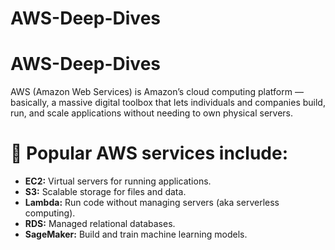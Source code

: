 # AWS-Deep-Dives

# AWS-Deep-Dives
AWS (Amazon Web Services) is Amazon’s cloud computing platform — basically, a massive digital toolbox that lets individuals and companies build, run, and scale applications without needing to own physical servers.

# 🧰 Popular AWS services include:

* **EC2:** Virtual servers for running applications.
* **S3:** Scalable storage for files and data.
* **Lambda:** Run code without managing servers (aka serverless computing).
* **RDS:** Managed relational databases.
* **SageMaker:** Build and train machine learning models.